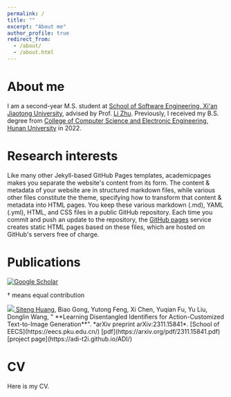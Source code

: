 ```yaml
---
permalink: /
title: ""
excerpt: "About me"
author_profile: true
redirect_from: 
  - /about/
  - /about.html
---
```


# About me

I am a second-year M.S. student at [School of Software Engineering, Xi'an Jiaotong University](https://se.xjtu.edu.cn/), advised by Prof. [Li Zhu](https://gr.xjtu.edu.cn/en/web/zhuli). Previously, I received my B.S. degree from [College of Computer Science and Electronic Engineering, Hunan University](http://csee.hnu.edu.cn/) in 2022.

# Research interests

Like many other Jekyll-based GitHub Pages templates, academicpages makes you separate the website's content from its form. The content & metadata of your website are in structured markdown files, while various other files constitute the theme, specifying how to transform that content & metadata into HTML pages. You keep these various markdown (.md), YAML (.yml), HTML, and CSS files in a public GitHub repository. Each time you commit and push an update to the repository, the [GitHub pages](https://pages.github.com/) service creates static HTML pages based on these files, which are hosted on GitHub's servers free of charge.

# Publications

<a href="https://scholar.google.com/citations?user=Ss5_Xs0AAAAJ" target="_blank"><img src="https://img.shields.io/badge/dynamic/json?label=Paper%20Citations&query=total_citations&url=https%3A%2F%2Fcse.bth.se%2F~fer%2Fgooglescholar-api%2Fgooglescholar.php%3Fuser%3DSs5_Xs0AAAAJ&logo=googlescholar&style=social" alt="Google Scholar"></a>  

<p> † means equal contribution </p>

<a href="https://arxiv.org/pdf/2311.08588.pdf" target="_blank">
  <img src="https://img.shields.io/badge/arXiv-2311.08588-B31B1B?style=flat-square">
</a>
<u>Siteng Huang</u>, Biao Gong, Yutong Feng, Xi Chen, Yuqian Fu, Yu Liu, Donglin Wang, &quot; **Learning Disentangled Identifiers for Action-Customized Text-to-Image Generation**&quot;. *arXiv preprint arXiv:2311.15841*. [School of EECS](https://eecs.pku.edu.cn/) [pdf](https://arxiv.org/pdf/2311.15841.pdf) [project page](https://adi-t2i.github.io/ADI/)

# CV

Here is my CV.
